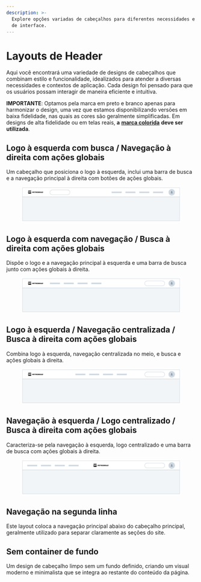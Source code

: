 ```yaml
---
description: >-
  Explore opções variadas de cabeçalhos para diferentes necessidades e estilos
  de interface.
---
```


# Layouts de Header

Aqui você encontrará uma variedade de designs de cabeçalhos que combinam estilo e funcionalidade, idealizados para atender a diversas necessidades e contextos de aplicação. Cada design foi pensado para que os usuários possam interagir de maneira eficiente e intuitiva.

**IMPORTANTE**: Optamos pela marca em preto e branco apenas para harmonizar o design, uma vez que estamos disponibilizando versões em baixa fidelidade, nas quais as cores são geralmente simplificadas. Em designs de alta fidelidade ou em telas reais, **a** [**marca colorida**](../guia-de-identidade-visual/marca.md#marca-colorida) **deve ser utilizada**.

## **Logo à esquerda com busca / Navegação à direita com ações globais**

Um cabeçalho que posiciona o logo à esquerda, inclui uma barra de busca e a navegação principal à direita com botões de ações globais.

<figure><img src="../.gitbook/assets/image (1).png" alt=""><figcaption></figcaption></figure>

## **Logo à esquerda com navegação / Busca à direita com ações globais**

Dispõe o logo e a navegação principal à esquerda e uma barra de busca junto com ações globais à direita.

<figure><img src="../.gitbook/assets/image.png" alt=""><figcaption></figcaption></figure>

## **Logo à esquerda / Navegação centralizada / Busca à direita com ações globais**

Combina logo à esquerda, navegação centralizada no meio, e busca e ações globais à direita.

<figure><img src="../.gitbook/assets/image (2).png" alt=""><figcaption></figcaption></figure>

## **Navegação à esquerda / Logo centralizado / Busca à direita com ações globais**

Caracteriza-se pela navegação à esquerda, logo centralizado e uma barra de busca com ações globais à direita.

<figure><img src="../.gitbook/assets/image (3).png" alt=""><figcaption></figcaption></figure>

## **Navegação na segunda linha**

Este layout coloca a navegação principal abaixo do cabeçalho principal, geralmente utilizado para separar claramente as seções do site.

## **Sem container de fundo**

Um design de cabeçalho limpo sem um fundo definido, criando um visual moderno e minimalista que se integra ao restante do conteúdo da página.
